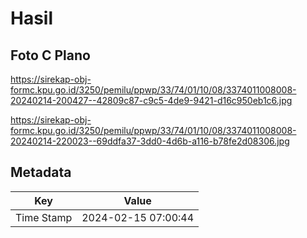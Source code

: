 # Hasil

## Foto C Plano

https://sirekap-obj-formc.kpu.go.id/3250/pemilu/ppwp/33/74/01/10/08/3374011008008-20240214-200427--42809c87-c9c5-4de9-9421-d16c950eb1c6.jpg

https://sirekap-obj-formc.kpu.go.id/3250/pemilu/ppwp/33/74/01/10/08/3374011008008-20240214-220023--69ddfa37-3dd0-4d6b-a116-b78fe2d08306.jpg


## Metadata

| Key        | Value               |
| ---------- | ------------------- |
| Time Stamp | 2024-02-15 07:00:44 |



